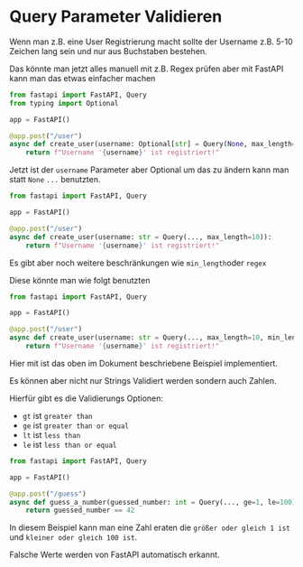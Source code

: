 # Query Parameter Validieren
Wenn man z.B. eine User Registrierung macht sollte der Username z.B. 5-10 Zeichen lang sein und nur aus Buchstaben bestehen.

Das könnte man jetzt alles manuell mit z.B. Regex prüfen aber mit FastAPI kann man das etwas einfacher machen
```py
from fastapi import FastAPI, Query
from typing import Optional

app = FastAPI()

@app.post("/user")
async def create_user(username: Optional[str] = Query(None, max_length=10)):
    return f"Username '{username}' ist registriert!"
```

Jetzt ist der `username` Parameter aber Optional um das zu ändern kann man statt `None` `...` benutzten.

```py
from fastapi import FastAPI, Query

app = FastAPI()

@app.post("/user")
async def create_user(username: str = Query(..., max_length=10)):
    return f"Username '{username}' ist registriert!"
```

Es gibt aber noch weitere beschränkungen wie `min_length`oder `regex`

Diese könnte man wie folgt benutzten
```py
from fastapi import FastAPI, Query

app = FastAPI()

@app.post("/user")
async def create_user(username: str = Query(..., max_length=10, min_length=5, regex=r"^[A-Za-z]+$")):
    return f"Username '{username}' ist registriert!"
```
Hier mit ist das oben im Dokument beschriebene Beispiel implementiert.

Es können aber nicht nur Strings Validiert werden sondern auch Zahlen.

Hierfür gibt es die Validierungs Optionen:
- `gt` ist `greater than`
- `ge` ist `greater than or equal`
- `lt` ist `less than`
- `le` ist `less than or equal`

```py
from fastapi import FastAPI, Query

app = FastAPI()

@app.post("/guess")
async def guess_a_number(guessed_number: int = Query(..., ge=1, le=100)):
    return guessed_number == 42
```
In diesem Beispiel kann man eine  Zahl eraten die `größer oder gleich 1 ist` und `kleiner oder gleich 100 ist`.

Falsche Werte werden von FastAPI automatisch erkannt.
